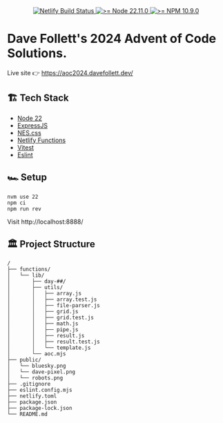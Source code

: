 <div align="center">
  <a href="https://app.netlify.com/sites/aoc2024davefollett/deploys">
    <img src="https://api.netlify.com/api/v1/badges/99e5f597-5d22-46db-b70a-209cde0eca85/deploy-status" alt="Netlify Build Status">
  </a>
  <a href="https://nodejs.org/en/">
    <img src="https://img.shields.io/badge/node->= 22.11.0-blue" alt=">= Node 22.11.0">
  </a>
  <a href="https://docs.npmjs.com/">
    <img src="https://img.shields.io/badge/npm->= 10.9.0-blue" alt=">= NPM 10.9.0">
  </a>
</div>

# Dave Follett's 2024 Advent of Code Solutions.

Live site 👉 https://aoc2024.davefollett.dev/

## 🏗️ Tech Stack

- [Node 22](https://github.com/nodejs/node/releases/tag/v22.11.0)
- [ExpressJS](https://expressjs.com/)
- [NES.css](https://nostalgic-css.github.io/NES.css/)
- [Netlify Functions](https://www.netlify.com/platform/core/functions/)
- [Vitest](https://vitest.dev/)
- [Eslint](https://eslint.org/)

## 🏎️ Setup

```
nvm use 22
npm ci
npm run rev
```
Visit http://localhost:8888/

## 🏛️ Project Structure

```
/
├── functions/
│   └── lib/
│       ├── day-##/
│       ├── utils/
│       │   ├── array.js
│       │   ├── array.test.js
│       │   ├── file-parser.js
│       │   ├── grid.js
│       │   ├── grid.test.js
│       │   ├── math.js
│       │   ├── pipe.js
│       │   ├── result.js
│       │   ├── result.test.js
│       │   └── template.js
│       └── aoc.mjs
├── public/
│   └── bluesky.png
│   └── dave-pixel.png
│   └── robots.png
├── .gitignore
├── eslint.config.mjs
├── netlify.toml
├── package.json
├── package-lock.json
└── README.md
```